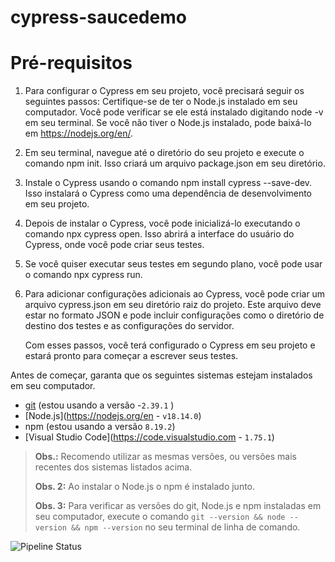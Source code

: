 # cypress-saucedemo

# Pré-requisitos

1. Para configurar o Cypress em seu projeto, você precisará seguir os seguintes passos:
   Certifique-se de ter o Node.js instalado em seu computador. Você pode verificar se ele está instalado digitando node -v em seu terminal. Se você não tiver o    Node.js instalado, pode baixá-lo em https://nodejs.org/en/.
   
2. Em seu terminal, navegue até o diretório do seu projeto e execute o comando npm init. Isso criará um arquivo package.json em seu diretório.

3. Instale o Cypress usando o comando npm install cypress --save-dev. Isso instalará o Cypress como uma dependência de desenvolvimento em seu projeto.

4. Depois de instalar o Cypress, você pode inicializá-lo executando o comando npx cypress open. Isso abrirá a interface do usuário do Cypress, onde você pode      criar seus testes.

5. Se você quiser executar seus testes em segundo plano, você pode usar o comando npx cypress run.

6. Para adicionar configurações adicionais ao Cypress, você pode criar um arquivo cypress.json em seu diretório raiz do projeto. Este arquivo deve estar no        formato JSON e pode incluir configurações como o diretório de destino dos testes e as configurações do servidor.

   Com esses passos, você terá configurado o Cypress em seu projeto e estará pronto para começar a escrever seus testes.

Antes de começar, garanta que os seguintes sistemas estejam instalados em seu computador.

- [git](https://git-scm.com/) (estou usando a versão -`2.39.1` )
- [Node.js](https://nodejs.org/en - `v18.14.0`)
- npm (estou usando a versão `8.19.2`)
- [Visual Studio Code](https://code.visualstudio.com - `1.75.1`)

> **Obs.:** Recomendo utilizar as mesmas versões, ou versões mais recentes dos sistemas listados acima.
>
> **Obs. 2:** Ao instalar o Node.js o npm é instalado junto. 
>
> **Obs. 3:** Para verificar as versões do git, Node.js e npm instaladas em seu computador, execute o comando `git --version && node --version && npm --version` no seu terminal de linha de comando.


![Pipeline Status](https://github.com/RicardoOliver/PRINCING-TABLE-CYPRESS/actions/workflows/cypress.yml/badge.svg)
